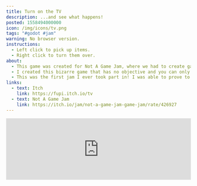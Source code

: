 ```yaml
---
title: Turn on the TV
description: ...and see what happens!
posted: 1558494000000
icon: /img/icons/tv.png
tags: "#godot #jam"
warning: No browser version.
instructions:
  - Left click to pick up items.
  - Right click to turn them over.
about:
  - This game was created for Not A Game Jam, where we had to create games that are not games.
  - I created this bizarre game that has no objective and you can only play once.
  - This was the first jam I ever took part in! I was able to prove to myself that I could quickly and easily create silly little games if I wanted to, something that is surprisingly important to me.
links:
  - text: Itch
    link: https://fupi.itch.io/tv
  - text: Not A Game Jam
    link: https://itch.io/jam/not-a-game-jam-game-jam/rate/426927
---
```

<div style="width: 100%; display: flex; justify-content: center;">
  <iframe src="https://itch.io/embed/426927?bg_color=222222&amp;fg_color=eeeeee&amp;border_color=363636" width="552" height="167" frameborder="0"><a href="https://fupi.itch.io/tv">Turn on the TV by Fupi</a></iframe>
</div>